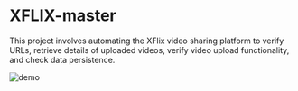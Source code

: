 # XFLIX-master
This project involves automating the XFlix video sharing platform to verify URLs, retrieve details of uploaded videos, verify video upload functionality, and check data persistence.

![demo](https://github.com/user-attachments/assets/ff1d4f61-1d25-4557-a619-b53d4ba6be29)

